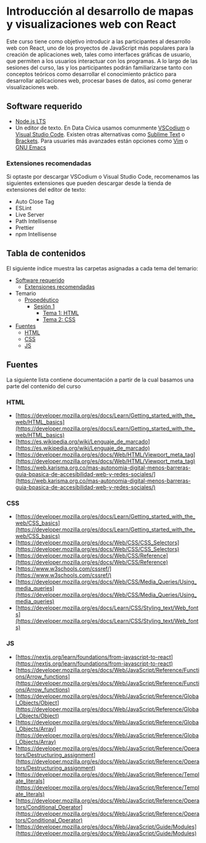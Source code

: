 # Introducción al desarrollo de mapas y visualizaciones web con React

Este curso tiene como objetivo introducir a las participantes al desarrollo web con React, uno de los proyectos de JavaScript más populares para la creación de aplicaciones web, tales como interfaces gráficas de usuario, que permiten a los usuarios interactuar con los programas. A lo largo de las sesiones del curso, las y los participantes podrán familiarizarse tanto con conceptos teóricos como desarrollar el conocimiento práctico para desarrollar aplicaciones web, procesar bases de datos, así como generar visualizaciones web.

## Software requerido
- [Node.js LTS](https://nodejs.org/en/download/)
- Un editor de texto. En Data Cívica usamos comunmente [VSCodium](https://github.com/VSCodium/vscodium/releases) o [Visual Studio Code](https://code.visualstudio.com/). Existen otras alternativas como [Sublime Text](https://www.sublimetext.com/) o [Brackets](https://brackets.io/). Para usuaries más avanzades están opciones como [Vim](https://www.vim.org/download.php) o [GNU Emacs](https://www.gnu.org/software/emacs/)

### Extensiones recomendadas
Si optaste por descargar VSCodium o Visual Studio Code, recomenamos las siguientes extensiones que pueden descargar desde la tienda de extensiones del editor de texto:
- Auto Close Tag
- ESLint
- Live Server
- Path Intellisense
- Prettier
- npm Intellisense

## Tabla de contenidos
El siguiente índice muestra las carpetas asignadas a cada tema del temario:
<!-- TOC -->
- [Software requerido](#software-requerido)
  - [Extensiones recomendadas](#extensiones-recomendadas)
- Temario
  - [Propedéutico]([#tabla-de-contenidos](https://github.com/datacivica/dataviz-react-jun22/tree/main/Proped%C3%A9utico))
    - [Sesión 1](https://github.com/datacivica/dataviz-react-jun22/tree/main/Proped%C3%A9utico/Sesi%C3%B3n%201)
      - [Tema 1: HTML](https://github.com/datacivica/dataviz-react-jun22/tree/main/Proped%C3%A9utico/Sesi%C3%B3n%201/HTML)
      - [Tema 2: CSS](https://github.com/datacivica/dataviz-react-jun22/tree/main/Proped%C3%A9utico/Sesi%C3%B3n%201/HTML%20y%20CSS)
- [Fuentes](#fuentes)
  - [HTML](#html)
  - [CSS](#css)
  - [JS](#js)

<!-- /TOC -->


## Fuentes
La siguiente lista contiene documentación a partir de la cual basamos una parte del contenido del curso

### HTML
- [https://developer.mozilla.org/es/docs/Learn/Getting_started_with_the_web/HTML_basics](https://developer.mozilla.org/es/docs/Learn/Getting_started_with_the_web/HTML_basics)
- [https://es.wikipedia.org/wiki/Lenguaje_de_marcado](https://es.wikipedia.org/wiki/Lenguaje_de_marcado)
- [https://developer.mozilla.org/es/docs/Web/HTML/Viewport_meta_tag](https://developer.mozilla.org/es/docs/Web/HTML/Viewport_meta_tag)
- [https://web.karisma.org.co/mas-autonomia-digital-menos-barreras-guia-bpasica-de-accesibilidad-web-y-redes-sociales/](https://web.karisma.org.co/mas-autonomia-digital-menos-barreras-guia-bpasica-de-accesibilidad-web-y-redes-sociales/)

### CSS
- [https://developer.mozilla.org/es/docs/Learn/Getting_started_with_the_web/CSS_basics](https://developer.mozilla.org/es/docs/Learn/Getting_started_with_the_web/CSS_basics)
- [https://developer.mozilla.org/es/docs/Web/CSS/CSS_Selectors](https://developer.mozilla.org/es/docs/Web/CSS/CSS_Selectors)
- [https://developer.mozilla.org/es/docs/Web/CSS/Reference](https://developer.mozilla.org/es/docs/Web/CSS/Reference)
- [https://www.w3schools.com/cssref/](https://www.w3schools.com/cssref/)
- [https://developer.mozilla.org/es/docs/Web/CSS/Media_Queries/Using_media_queries](https://developer.mozilla.org/es/docs/Web/CSS/Media_Queries/Using_media_queries)
- [https://developer.mozilla.org/es/docs/Learn/CSS/Styling_text/Web_fonts](https://developer.mozilla.org/es/docs/Learn/CSS/Styling_text/Web_fonts)

### JS
- [https://nextjs.org/learn/foundations/from-javascript-to-react](https://nextjs.org/learn/foundations/from-javascript-to-react)
- [https://developer.mozilla.org/es/docs/Web/JavaScript/Reference/Functions/Arrow_functions](https://developer.mozilla.org/es/docs/Web/JavaScript/Reference/Functions/Arrow_functions)
- [https://developer.mozilla.org/es/docs/Web/JavaScript/Reference/Global_Objects/Object](https://developer.mozilla.org/es/docs/Web/JavaScript/Reference/Global_Objects/Object)
- [https://developer.mozilla.org/es/docs/Web/JavaScript/Reference/Global_Objects/Array](https://developer.mozilla.org/es/docs/Web/JavaScript/Reference/Global_Objects/Array)
- [https://developer.mozilla.org/es/docs/Web/JavaScript/Reference/Operators/Destructuring_assignment](https://developer.mozilla.org/es/docs/Web/JavaScript/Reference/Operators/Destructuring_assignment)
- [https://developer.mozilla.org/es/docs/Web/JavaScript/Reference/Template_literals](https://developer.mozilla.org/es/docs/Web/JavaScript/Reference/Template_literals)
- [https://developer.mozilla.org/es/docs/Web/JavaScript/Reference/Operators/Conditional_Operator](https://developer.mozilla.org/es/docs/Web/JavaScript/Reference/Operators/Conditional_Operator)
- [https://developer.mozilla.org/es/docs/Web/JavaScript/Guide/Modules](https://developer.mozilla.org/es/docs/Web/JavaScript/Guide/Modules)

